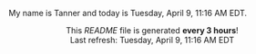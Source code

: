 My name is Tanner and today is Tuesday, April 9, 11:16 AM EDT.

<p align="center">This <i>README</i> file is generated <b>every 3 hours</b>!</br>Last refresh: Tuesday, April 9, 11:16 AM EDT<br /></p>
